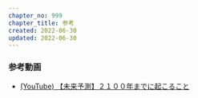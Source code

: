 ```yaml
---
chapter_no: 999
chapter_title: 参考
created: 2022-06-30
updated: 2022-06-30
---
```

### 参考動画
- [(YouTube) 【未来予測】２１００年までに起こること](https://www.youtube.com/watch?v=dBPHCViPM2w)
